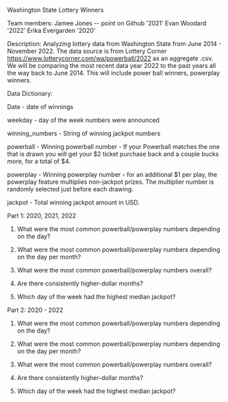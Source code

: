 
Washington State Lottery Winners

Team members:
Jamee Jones  -- point on Github '2021'
Evan Woodard  '2022'
Erika Evergarden  '2020'

Description:
Analyzing lottery data from Washington State from June 2014 - November 2022.  The data source is from Lottery Corner https://www.lotterycorner.com/wa/powerball/2022 as an aggregate .csv.  We will be comparing the most recent data year 2022 to the past years all the way back to June 2014.  This will include power ball winners,  powerplay winners.  

Data Dictionary:

Date - date of winnings

weekday - day of the week numbers
were announced

winning_numbers - String of winning jackpot
numbers

powerball - Winning powerball number -
If your Powerball matches the
one that is drawn you will get
your $2 ticket purchase back
and a couple bucks more, for
a total of $4.

powerplay - Winning powerplay number -
for an additional $1 per play,
the powerplay feature
multiplies non-jackpot prizes.
The multiplier number is
randomly selected just before
each drawing.

jackpot - Total winning jackpot amount
in USD.



Part 1: 2020, 2021, 2022

1)	 What were the most common powerball/powerplay numbers depending on the day?

2)  What were the most common powerball/powerplay numbers depending on the day per month?

3)	What were the most common powerball/powerplay numbers overall?

4) 	Are there consistently higher-dollar months?

5)	Which day of the week had the highest median jackpot?

Part 2: 2020 - 2022

1)	 What were the most common powerball/powerplay numbers depending on the day?

2)  What were the most common powerball/powerplay numbers depending on the day per month?

3)	What were the most common powerball/powerplay numbers overall?

4) 	Are there consistently higher-dollar months?

5)	Which day of the week had the highest median jackpot?
